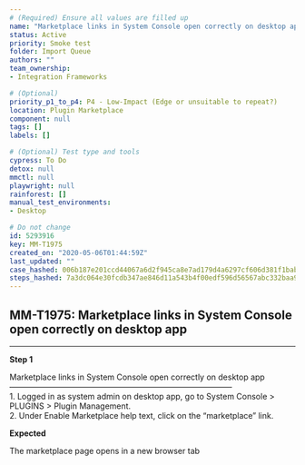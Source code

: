 ```yaml
---
# (Required) Ensure all values are filled up
name: "Marketplace links in System Console open correctly on desktop app"
status: Active
priority: Smoke test
folder: Import Queue
authors: ""
team_ownership: 
- Integration Frameworks

# (Optional)
priority_p1_to_p4: P4 - Low-Impact (Edge or unsuitable to repeat?)
location: Plugin Marketplace
component: null
tags: []
labels: []

# (Optional) Test type and tools
cypress: To Do
detox: null
mmctl: null
playwright: null
rainforest: []
manual_test_environments: 
- Desktop

# Do not change
id: 5293916
key: MM-T1975
created_on: "2020-05-06T01:44:59Z"
last_updated: ""
case_hashed: 006b187e201ccd44067a6d2f945ca8e7ad179d4a6297cf606d381f1bab76d049ef44982fa881624c49a9f0b43c48008c
steps_hashed: 7a3dc064e30fcdb347ae846d11a543b4f00edf596d56567abc332baa9c4da0587503fc84af0559eba11624c4b6ad815c
---
```


<!-- (Auto-generated) Based on frontmatter's "key" and "name" -->

## MM-T1975: Marketplace links in System Console open correctly on desktop app

---

**Step 1**

Marketplace links in System Console open correctly on desktop app\
————————————————————————————\
1\. Logged in as system admin on desktop app, go to System Console > PLUGINS > Plugin Management.\
2\. Under Enable Marketplace help text, click on the “marketplace” link.

**Expected**

The marketplace page opens in a new browser tab
